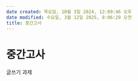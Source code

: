 ```yaml
---
date created: 목요일, 10월 3일 2024, 12:09:46 오후
date modified: 수요일, 3월 12일 2025, 8:06:29 오전
title: 중간고사
---
```


# 중간고사

글쓰기 과제
